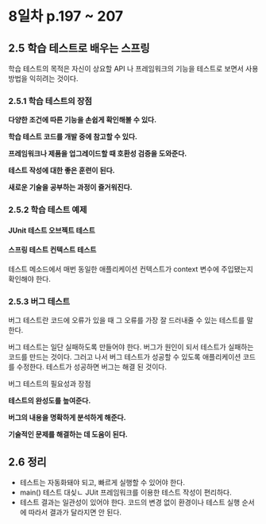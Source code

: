 # 8일차 p.197 ~ 207

## 2.5 학습 테스트로 배우는 스프링

학습 테스트의 목적은 자신이 상요할 API 나 프레임워크의 기능을 테스트로 보면서 사용 방법을 익히려는 것이다.


### 2.5.1 학습 테스트의 장점


**다양한 조건에 따른 기능을 손쉽게 확인해볼 수 있다.**


**학습 테스트 코드를 개발 중에 참고할 수 있다.**


**프레임워크나 제품을 업그레이드할 때 호환성 검증을 도와준다.**

**테스트 작성에 대한 좋은 훈련이 된다.**

**새로운 기술을 공부하는 과정이 즐거워진다.**


### 2.5.2 학습 테스트 예제

#### JUnit 테스트 오브젝트 테스트


#### 스프링 테스트 컨텍스트 테스트

테스트 메소드에서 매번 동일한 애플리케이션 컨텍스트가 context 변수에 주입됐는지 확인해야 한다.


### 2.5.3 버그 테스트

버그 테스트란 코드에 오류가 있을 때 그 오류를 가장 잘 드러내줄 수 있는 테스트를 말한다.


버그 테스트는 일단 실패하도록 만들어야 한다. 버그가 원인이 되서 테스트가 실패하는 코드를 만드는 것이다.
그러고 나서 버그 테스트가 성공할 수 있도록 애플리케이션 코드를 수정한다. 테스트가  성공하면 버그는 해결 된 것이다.

버그 테스트의 필요성과 장점

**테스트의 완성도를 높여준다.**

**버그의 내용을 명확하게 분석하게 해준다.**

**기술적인 문제를 해결하는 데 도움이 된다.**


## 2.6 정리

- 테스트는 자동화돼야 되고, 빠르게 실행할 수 있어야 한다.
- main() 테스트 대싲ㄴ JUit 프레임워크를 이용한 테스트 작성이 편리하다.
- 테스트 결과는 일관성이 있어야 한다. 코드의 변경 없이 환경이나 테스트 실행 순서에 따라서 결과가 달라지면 안 된다.